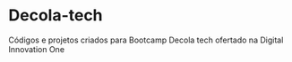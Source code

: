 # Decola-tech
Códigos e projetos criados para Bootcamp Decola tech ofertado na Digital Innovation One
